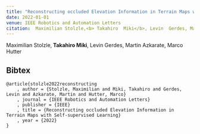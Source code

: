 ```yaml
---
title: "Reconstructing occluded Elevation Information in Terrain Maps with Self-supervised Learning"
date: 2022-01-01
venue: IEEE Robotics and Automation Letters
citation:  Maximilian Stolzle,<b> Takahiro  Miki</b>, Levin  Gerdes, Martin  Azkarate, Marco Hutter
---
```

 Maximilian Stolzle,<b> Takahiro  Miki</b>, Levin  Gerdes, Martin  Azkarate, Marco Hutter
## Bibtex
```
@article{stolzle2022reconstructing
    , author = {Stolzle, Maximilian and Miki, Takahiro and Gerdes, Levin and Azkarate, Martin and Hutter, Marco}
    , journal = {IEEE Robotics and Automation Letters}
    , publisher = {IEEE}
    , title = {Reconstructing occluded Elevation Information in Terrain Maps with Self-supervised Learning}
    , year = {2022}
}


```